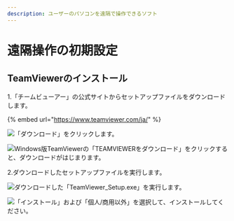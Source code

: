 ```yaml
---
description: ユーザーのパソコンを遠隔で操作できるソフト
---
```


# 遠隔操作の初期設定

## TeamViewerのインストール

1.「チームビューアー」の公式サイトからセットアップファイルをダウンロードします。

{% embed url="https://www.teamviewer.com/ja/" %}

![「ダウンロード」をクリックします。](/assets/20191029\_02.png)



![Windows版TeamViewerの「TEAMVIEWERをダウンロード」をクリックすると、ダウンロードがはじまります。](/assets/20191029\_03.png)



2.ダウンロードしたセットアップファイルを実行します。

![ダウンロードした「TeamViewer\_Setup.exe」を実行します。](/assets/20191029\_04.png)



![「インストール」および「個人/商用以外」を選択して、インストールしてください。](/assets/20191029\_05.png)
